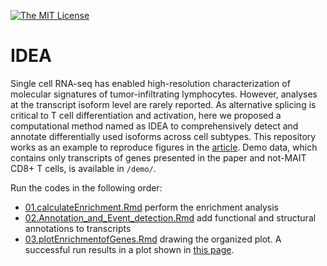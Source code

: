 [![The MIT License](https://img.shields.io/badge/license-MIT-orange.svg)](https://github.com/lijxug/IDEA/blob/master/LICENSE)

# IDEA

Single cell RNA-seq has enabled high-resolution characterization of molecular signatures of tumor-infiltrating lymphocytes. However, analyses at the transcript isoform level are rarely reported. As alternative splicing is critical to T cell differentiation and activation, here we proposed a computational method named as IDEA to comprehensively detect and annotate differentially used isoforms across cell subtypes.
This repository works as an example to reproduce figures in the [article](https://doi.org/10.1101/2020.01.29.924308). Demo data, which contains only transcripts of genes presented in the paper and not-MAIT CD8+ T cells, is available in `/demo/`.

Run the codes in the following order:

- [01.calculateEnrichment.Rmd](01.calculateEnrichment.Rmd) perform the enrichment analysis 
- [02.Annotation_and_Event_detection.Rmd](02.Annotation_and_Event_detection.Rmd) add functional and structural annotations to transcripts
- [03.plotEnrichmentofGenes.Rmd](03.plotEnrichmentofGenes.Rmd) drawing the organized plot. A successful run results in a plot shown in [this page](03.plotEnrichmentofGenes.html).


